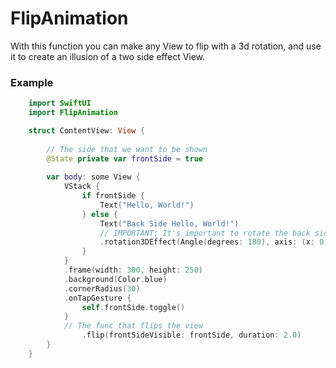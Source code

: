 # FlipAnimation

With this function you can make any View to flip with a 3d rotation, and use it to create an illusion of a two side effect View.

### Example 

```swift
    import SwiftUI
    import FlipAnimation

    struct ContentView: View {
        
        // The side that we want to be shown
        @State private var frontSide = true
        
        var body: some View {
            VStack {
                if frontSide {
                    Text("Hello, World!")
                } else {
                    Text("Back Side Hello, World!")
                    // IMPORTANT: It's important to rotate the back side view 180 degrees
                    .rotation3DEffect(Angle(degrees: 180), axis: (x: 0, y: 1, z: 0))
                }
            }
            .frame(width: 300, height: 250)
            .background(Color.blue)
            .cornerRadius(30)
            .onTapGesture {
                self.frontSide.toggle()
            }
            // The func that flips the view
                .flip(frontSideVisible: frontSide, duration: 2.0)
        }
    }
```
